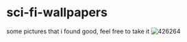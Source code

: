 # sci-fi-wallpapers

some pictures that i found good, feel free to take it 
![426264](https://user-images.githubusercontent.com/59171742/221477561-5bcd1b77-c847-4866-8f4d-db0b07a93d63.jpg)
